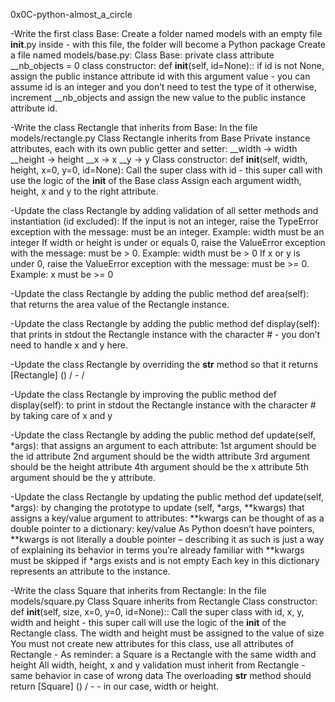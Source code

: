 0x0C-python-almost_a_circle

-Write the first class Base:
Create a folder named models with an empty file
__init__.py inside - with this file, the folder will become a Python package
Create a file named models/base.py:
Class Base:
private class attribute __nb_objects = 0
class constructor: def __init__(self, id=None)::
if id is not None, assign the public instance attribute id with this
argument value - you can assume id is an integer and you don’t need to
test the type of it
otherwise, increment __nb_objects and assign the new value to the
public instance attribute id.

-Write the class Rectangle that inherits from Base:
In the file models/rectangle.py
Class Rectangle inherits from Base
Private instance attributes, each with its own public getter
and setter:
__width -> width
__height -> height
__x -> x
__y -> y
Class constructor:
def __init__(self, width, height, x=0, y=0, id=None):
Call the super class with id - this super call with use the logic
of the __init__ of the Base class
Assign each argument width, height, x and y to the right attribute.

-Update the class Rectangle by adding validation of all setter
methods and instantiation (id excluded):
If the input is not an integer, raise the TypeError exception with
the message: <name of the attribute> must be an integer.
Example: width must be an integer
If width or height is under or equals 0, raise the ValueError
exception with the message: <name of the attribute> must be > 0.
Example:
width must be > 0
If x or y is under 0, raise the ValueError exception with the
message: <name of the attribute> must be >= 0. Example: x must be >= 0

-Update the class Rectangle by adding the public method
def area(self): that returns the area value of the Rectangle instance.

-Update the class Rectangle by adding the public method
def display(self): that prints in stdout the Rectangle instance
with the character # - you don’t need to handle x and y here.

-Update the class Rectangle by overriding the __str__ method
so that it returns [Rectangle] (<id>) <x>/<y> - <width>/<height>

-Update the class Rectangle by improving the public method
def display(self): to print in stdout the Rectangle instance with the
character # by taking care of x and y

-Update the class Rectangle by adding the public method
def update(self, *args): that assigns an argument to each attribute:
1st argument should be the id attribute
2nd argument should be the width attribute
3rd argument should be the height attribute
4th argument should be the x attribute
5th argument should be the y attribute.

-Update the class Rectangle by updating the public method
def update(self, *args): by changing the prototype to update
(self, *args, **kwargs) that assigns a key/value argument to
attributes:
**kwargs can be thought of as a double pointer to a dictionary:
key/value
As Python doesn’t have pointers, **kwargs is not literally a double
pointer – describing it as such is just a way of explaining its
behavior in terms you’re already familiar with
**kwargs must be skipped if *args exists and is not empty
Each key in this dictionary represents an attribute to the instance.

-Write the class Square that inherits from Rectangle:
In the file models/square.py
Class Square inherits from Rectangle
Class constructor: def __init__(self, size, x=0, y=0, id=None)::
Call the super class with id, x, y, width and height - this super
call will use the logic of the __init__ of the Rectangle class. The
width
and height must be assigned to the value of size
You must not create new attributes for this class, use all
attributes of Rectangle - As reminder: a Square is a Rectangle with
the same
width and height
All width, height, x and y validation must inherit from
Rectangle - same behavior in case of wrong data
The overloading __str__ method should
return [Square] (<id>) <x>/<y> - <size> - in our case, width or height.